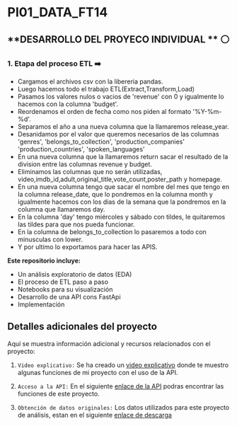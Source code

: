# PI01_DATA_FT14



## **DESARROLLO DEL PROYECO INDIVIDUAL ** :white_circle:

### **1. Etapa del proceso ETL** :arrow_right:

- Cargamos el archivos csv con la libereria pandas.
- Luego hacemos todo el trabajo ETL(Extract,Transform,Load)
- Pasamos los valores nulos o vacios de 'revenue' con 0 y igualmente lo hacemos con la columna 'budget'.
- Reordenamos el orden de fecha como nos piden al formato '%Y-%m-%d'.
- Separamos el año a una nueva columna que la llamaremos release_year.
- Desanidamos por el valor que queremos necesarios de las columnas 'genres', 'belongs_to_collection', 'production_companies' 'production_countries', 'spoken_languages'
- En una nueva columna que la llamaremos return sacar el resultado de la division entre las columnas revenue y budget.
- Eliminamos las columnas que no serán utilizadas, video,imdb_id,adult,original_title,vote_count,poster_path y homepage.
- En una nueva columna tengo que sacar el nombre del mes que tengo en la columna release_date, que lo pondremos en la columna month y igualmente hacemos con los dias de la semana que la pondremos en la columna que llamaremos day.
- En la columna 'day' tengo miércoles y sábado con tildes, le quitaremos las tildes para que nos pueda funcionar.
- En la columna de belongs_to_collection lo pasaremos a todo con minusculas con lower.
- Y por ultimo lo exportamos para hacer las APIS.






**Este repositorio incluye:**

+ Un análisis exploratorio de datos (EDA)<br/>
+ El proceso de ETL paso a paso<br/>
+ Notebooks para su visualización<br/>
+ Desarrollo de una API cons FastApi<br/>
+ Implementación<br/>



## Detalles adicionales del proyecto

Aquí se muestra información adicional y recursos relacionados con el proyecto:

1. `Video explicativo:` Se ha creado un [video explicativo](https://...)  donde te muestro algunas funciones de mi proyecto con el uso de la API.

2. `Acceso a la API:` En el siguiente [enlace de la API](https://...) podras encontrar las funciones de este proyecto.

3. `Obtención de datos originales:` Los datos utilizados para este proyecto de análisis, estan en el siguiente [enlace de descarga](https://drive.google.com/drive/folders/1HqBG2-sUkz_R3h1dZU5F2uAzpRn7BSpj) 